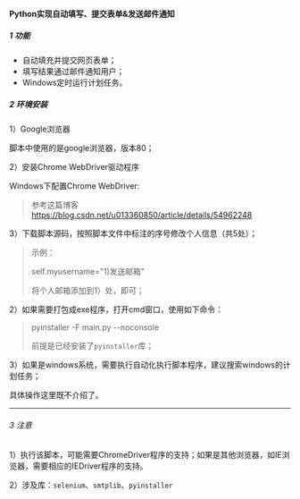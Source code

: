#### Python实现自动填写、提交表单&发送邮件通知

##### 1 功能

- 自动填充并提交网页表单；
- 填写结果通过邮件通知用户；
- Windows定时运行计划任务。

##### 2 环境安装

1）Google浏览器

脚本中使用的是google浏览器，版本80；

2）安装Chrome WebDriver驱动程序

Windows下配置Chrome WebDriver:
>参考这篇博客
>https://blog.csdn.net/u013360850/article/details/54962248

3）下载脚本源码，按照脚本文件中标注的序号修改个人信息（共5处）；
>示例：
>
>self.myusername="1)发送邮箱"
>
>将个人邮箱添加到1）处，即可；

2）如果需要打包成exe程序，打开cmd窗口，使用如下命令：
>pyinstaller -F main.py --noconsole
>
>前提是已经安装了`pyinstaller`库；

3）如果是windows系统，需要执行自动化执行脚本程序，建议搜索windows的计划任务；

具体操作这里既不介绍了。

*****
###### 3 注意
1）执行该脚本，可能需要ChromeDriver程序的支持；如果是其他浏览器，如IE浏览器，需要相应的IEDriver程序的支持。

2）涉及库：`selenium`、`smtplib`、`pyinstaller`




